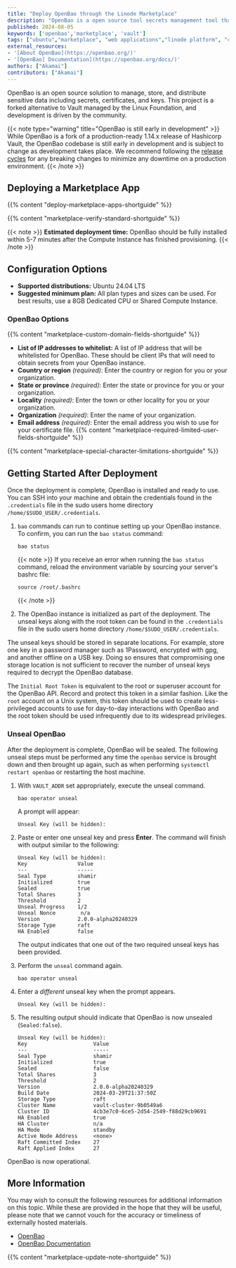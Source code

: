 ```yaml
---
title: "Deploy OpenBao through the Linode Marketplace"
description: "OpenBao is a open source tool secrets management tool that helps to provide secure, automated access to sensitive data."
published: 2024-08-05
keywords: ['openbao','marketplace', 'vault']
tags: ["ubuntu","marketplace", "web applications","linode platform", "cloud manager", "secrets", "education"]
external_resources:
- '[About OpenBao](https://openbao.org/)'
- '[OpenBao] Documentation](https://openbao.org/docs/)'
authors: ["Akamai"]
contributors: ["Akamai"]
---
```


OpenBao is an open source solution to manage, store, and distribute sensitive data including secrets, certificates, and keys. This project is a forked alternative to Vault managed by the Linux Foundation, and development is driven by the community.

{{< note type="warning" title="OpenBao is still early in development" >}}
While OpenBao is a fork of a production-ready 1.14.x release of Hashicorp Vault, the OpenBao codebase is still early in development and is subject to change as development takes place. We recommend following the [release cycles](https://github.com/openbao/openbao/releases) for any breaking changes to minimize any downtime on a production environment.
{{< /note >}}

## Deploying a Marketplace App

{{% content "deploy-marketplace-apps-shortguide" %}}

{{% content "marketplace-verify-standard-shortguide" %}}

{{< note >}}
**Estimated deployment time:** OpenBao should be fully installed within 5-7 minutes after the Compute Instance has finished provisioning.
{{< /note >}}

## Configuration Options

- **Supported distributions:** Ubuntu 24.04 LTS
- **Suggested minimum plan:** All plan types and sizes can be used. For best results, use a 8GB Dedicated CPU or Shared Compute Instance.

### OpenBao Options

{{% content "marketplace-custom-domain-fields-shortguide" %}}
- **List of IP addresses to whitelist:** A list of IP address that will be whitelisted for OpenBao. These should be client IPs that will need to obtain secrets from your OpenBao instance.
- **Country or region** *(required)*: Enter the country or region for you or your organization.
- **State or province** *(required)*: Enter the state or province for you or your organization.
- **Locality** *(required)*: Enter the town or other locality for you or your organization.
- **Organization** *(required)*: Enter the name of your organization.
- **Email address** *(required)*: Enter the email address you wish to use for your certificate file.
{{% content "marketplace-required-limited-user-fields-shortguide" %}}

{{% content "marketplace-special-character-limitations-shortguide" %}}

## Getting Started After Deployment

Once the deployment is complete, OpenBao is installed and ready to use. You can SSH into your machine and obtain the credentials found in the `.credentials` file in the sudo users home directory `/home/$SUDO_USER/.credentials`.

1.  `bao` commands can run to continue setting up your OpenBao instance. To confirm, you can run the `bao status` command:

    ```command
    bao status
    ```

    {{< note >}}
    If you receive an error when running the `bao status` command, reload the environment variable by sourcing your server's bashrc file:

    ```command
    source /root/.bashrc
    ```
    {{< /note >}}

2. The OpenBao instance is initialized as part of the deployment. The unseal keys along with the root token can be found in the `.credentials` file in the sudo users home directory `/home/$SUDO_USER/.credentials`.

The unseal keys should be stored in separate locations. For example, store one key in a password manager such as 1Password, encrypted with gpg, and another offline on a USB key. Doing so ensures that compromising one storage location is not sufficient to recover the number of unseal keys required to decrypt the OpenBao database.

The `Initial Root Token` is equivalent to the root or superuser account for the OpenBao API. Record and protect this token in a similar fashion. Like the `root` account on a Unix system, this token should be used to create less-privileged accounts to use for day-to-day interactions with OpenBao and the root token should be used infrequently due to its widespread privileges.

### Unseal OpenBao

After the deployment is complete, OpenBao will be sealed. The following unseal steps must be performed any time the `openbao` service is brought down and then brought up again, such as when performing `systemctl restart openbao` or restarting the host machine.

1.  With `VAULT_ADDR` set appropriately, execute the unseal command.

    ```command
    bao operator unseal
    ```

    A prompt will appear:

    ```output
    Unseal Key (will be hidden):
    ```

2.  Paste or enter one unseal key and press **Enter**. The command will finish with output similar to the following:

    ```output
    Unseal Key (will be hidden):
    Key                Value
    ---                -----
    Seal Type          shamir
    Initialized        true
    Sealed             true
    Total Shares       3
    Threshold          2
    Unseal Progress    1/2
    Unseal Nonce        n/a
    Version            2.0.0-alpha20240329
    Storage Type       raft
    HA Enabled         false
    ```

    The output indicates that one out of the two required unseal keys has been provided.

3.  Perform the `unseal` command again.

    ```command
    bao operator unseal
    ```

4.  Enter a _different_ unseal key when the prompt appears.

    ```output
    Unseal Key (will be hidden):
    ```

5.  The resulting output should indicate that OpenBao is now unsealed (`Sealed:false`).

    ```output
    Unseal Key (will be hidden):
    Key                     Value
    ---                     -----
    Seal Type               shamir
    Initialized             true
    Sealed                  false
    Total Shares            3
    Threshold               2
    Version                 2.0.0-alpha20240329
    Build Date              2024-03-29T21:37:50Z
    Storage Type            raft
    Cluster Name            vault-cluster-9b0549a6
    Cluster ID              4cb3e7c0-6ce5-2d54-2549-f88d29cb9691
    HA Enabled              true
    HA Cluster              n/a
    HA Mode                 standby
    Active Node Address     <none>
    Raft Committed Index    27
    Raft Applied Index      27
    ```

OpenBao is now operational.

## More Information

You may wish to consult the following resources for additional information on this topic. While these are provided in the hope that they will be useful, please note that we cannot vouch for the accuracy or timeliness of externally hosted materials.

- [OpenBao](https://openbao.org/)
- [OpenBao Documentation](https://openbao.org/docs/)

{{% content "marketplace-update-note-shortguide" %}}